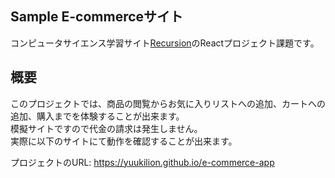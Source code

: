 ## Sample E-commerceサイト
コンピュータサイエンス学習サイト[Recursion](https://recursionist.io/)のReactプロジェクト課題です。

## 概要
このプロジェクトでは、商品の閲覧からお気に入りリストへの追加、カートへの追加、購入までを体験することが出来ます。<br>
模擬サイトですので代金の請求は発生しません。<br>
実際に以下のサイトにて動作を確認することが出来ます。

プロジェクトのURL: https://yuukilion.github.io/e-commerce-app
